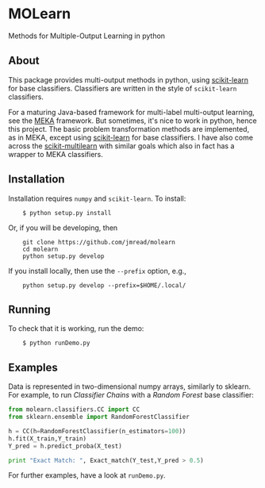# MOLearn

Methods for Multiple-Output Learning in python


## About

This package provides multi-output methods in python, using [scikit-learn](http://scikit-learn.org/stable/) for base classifiers. Classifiers are written in the style of `scikit-learn` classifiers.

For a maturing Java-based framework for multi-label multi-output learning, see the [MEKA](http://meka.sourceforge.net/) framework. But sometimes, it's nice to work in python, hence this project. The basic problem transformation methods are implemented, as in MEKA, except using [scikit-learn](http://scikit-learn.org/stable/) for base classifiers. I have also come across the [scikit-multilearn](http://scikit-multilearn.github.io/) with similar goals which also in fact has a wrapper to MEKA classifiers.


## Installation

Installation requires `numpy` and `scikit-learn`. To install:

```
	$ python setup.py install
```

Or, if you will be developing, then

```
	git clone https://github.com/jmread/molearn
	cd molearn
	python setup.py develop
```

If you install locally, then use the `--prefix` option, e.g., 

```
	python setup.py develop --prefix=$HOME/.local/
```


## Running

To check that it is working, run the demo:

```
	$ python runDemo.py
```


## Examples

Data is represented in two-dimensional numpy arrays, similarly to sklearn.  
For example, to run *Classifier Chains* with a *Random Forest* base classifier:

```python
from molearn.classifiers.CC import CC
from sklearn.ensemble import RandomForestClassifier

h = CC(h=RandomForestClassifier(n_estimators=100))
h.fit(X_train,Y_train)
Y_pred = h.predict_proba(X_test)

print "Exact Match: ", Exact_match(Y_test,Y_pred > 0.5)
```

For further examples, have a look at `runDemo.py`.
